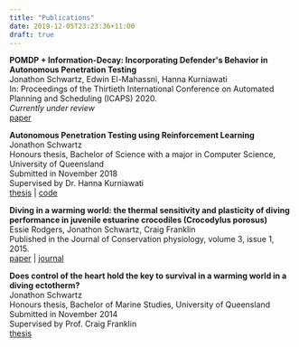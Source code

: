 ```yaml
---
title: "Publications"
date: 2019-12-05T23:23:36+11:00
draft: true
---
```


**POMDP + Information-Decay: Incorporating Defender's Behavior in Autonomous Penetration Testing**   
Jonathon Schwartz, Edwin El-Mahassni, Hanna Kurniawati  
In: Proceedings of the Thirtieth International Conference on Automated Planning and Scheduling (ICAPS) 2020.  
*Currently under review*    
[paper](/files/ICAPS20_ACODecay.pdf)

**Autonomous Penetration Testing using Reinforcement Learning**  
Jonathon Schwartz  
Honours thesis, Bachelor of Science with a major in Computer Science, University of Queensland  
Submitted in November 2018  
Supervised by Dr. Hanna Kurniawati  
[thesis](/files/2018_CS_honours_thesis.pdf) | [code](https://github.com/Jjschwartz/NetworkAttackSimulator)  

**Diving in a warming world: the thermal sensitivity and plasticity of diving performance in juvenile estuarine crocodiles (Crocodylus porosus)**   
Essie Rodgers, Jonathon Schwartz, Craig Franklin  
Published in the Journal of Conservation physiology, volume 3, issue 1, 2015.  
[paper](/files/2015_diving_in_a_warming_world.pdf) | [journal](https://doi.org/10.1093/conphys/cov054)

**Does control of the heart hold the key to survival in a warming world in a diving ectotherm?**  
Jonathon Schwartz  
Honours thesis, Bachelor of Marine Studies, University of Queensland  
Submitted in November 2014  
Supervised by Prof. Craig Franklin  
[thesis](/files/2014_MarSt_honours_thesis.pdf)
